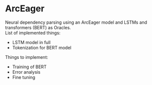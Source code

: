 # ArcEager
Neural dependency parsing using an ArcEager model and LSTMs and transformers (BERT) as Oracles. \
List of implemented things:
* LSTM model in full
* Tokenization for BERT model  

Things to implement:
* Training of BERT
* Error analysis
* Fine tuning
